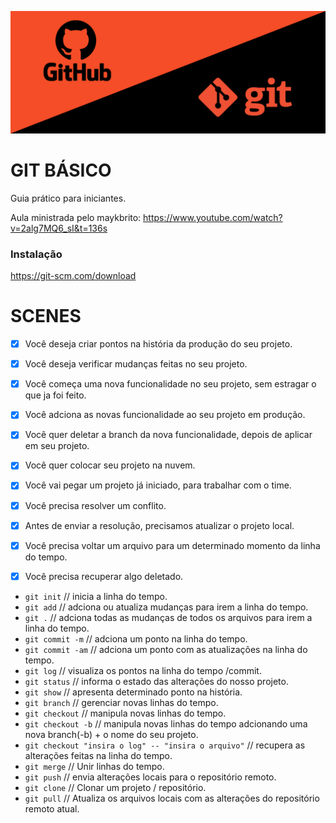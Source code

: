 ![Screenshot](banner-git-github.jpg)

# GIT BÁSICO

Guia prático para iniciantes.

Aula ministrada pelo maykbrito: https://www.youtube.com/watch?v=2alg7MQ6_sI&t=136s

### Instalação

https://git-scm.com/download

# SCENES

- [x] Você deseja criar pontos na história da produção do seu projeto.
- [x] Você deseja verificar mudanças feitas no seu projeto.

- [x] Você começa uma nova funcionalidade no seu projeto, sem estragar o que ja foi feito.
- [x] Você adciona as novas funcionalidade ao seu projeto em produção.
- [x] Você quer deletar a branch da nova funcionalidade, depois de aplicar em seu projeto.

- [x] Você quer colocar seu projeto na nuvem.

- [x] Você vai pegar um projeto já iniciado, para trabalhar com o time.
- [x] Você precisa resolver um conflito.
- [x] Antes de enviar a resolução, precisamos atualizar o projeto local.

- [x] Você precisa voltar um arquivo para um determinado momento da linha do tempo.
- [x] Você precisa recuperar algo deletado.

* `git init`                                         // inicia a linha do tempo.
* `git add`                                          // adciona ou atualiza mudanças para irem a linha do tempo.
* `git .`                                            // adciona todas as mudanças de todos os arquivos para irem a linha do tempo.
* `git commit -m`                                    // adciona um ponto na linha do tempo.
* `git commit -am`                                   // adciona um ponto com as atualizações na linha do tempo.
* `git log`                                          // visualiza os pontos na linha do tempo /commit.
* `git status`                                       // informa o estado das alterações do nosso projeto.
* `git show`                                         // apresenta determinado ponto na história.
* `git branch`                                       // gerenciar novas linhas do tempo.
* `git checkout`                                     // manipula novas linhas do tempo.
* `git checkout -b`                                  // manipula novas linhas do tempo adcionando uma nova branch(-b) + o nome do seu projeto.
* `git checkout "insira o log" -- "insira o arquivo"` // recupera as alterações feitas na linha do tempo.
* `git merge`                                        // Unir linhas do tempo.
* `git push`                                         // envia alterações locais para o repositório remoto.
* `git clone`                                        // Clonar um projeto / repositório.
* `git pull`                                         // Atualiza os arquivos locais com as alterações do repositório remoto atual. 